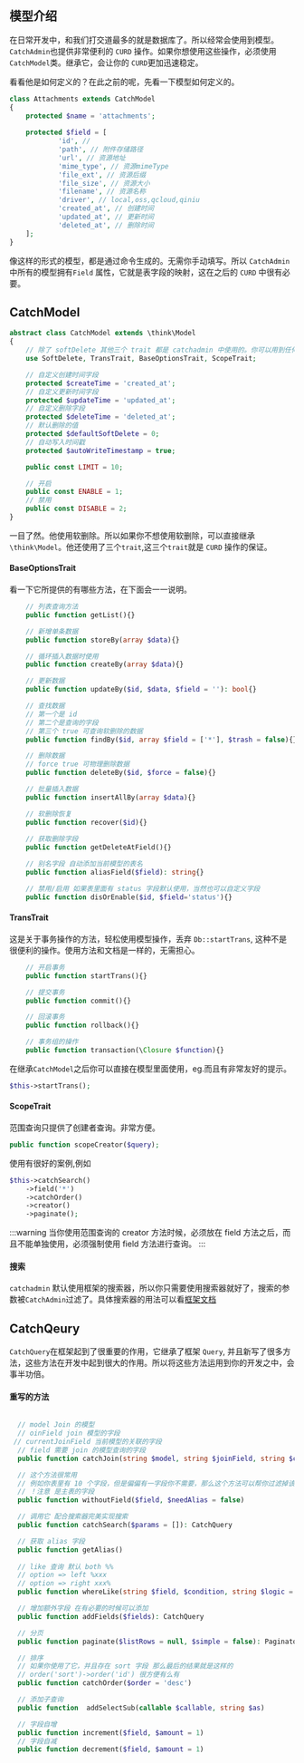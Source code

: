 ## 模型介绍

在日常开发中，和我们打交道最多的就是数据库了。所以经常会使用到模型。`CatchAdmin`也提供非常便利的 `CURD` 操作。如果你想使用这些操作，必须使用`CatchModel`类。继承它，会让你的 `CURD`更加迅速稳定。

看看他是如何定义的？在此之前的呢，先看一下模型如何定义的。

```php
class Attachments extends CatchModel
{
    protected $name = 'attachments';
    
    protected $field = [
            'id', // 
			'path', // 附件存储路径
            'url', // 资源地址
			'mime_type', // 资源mimeType
			'file_ext', // 资源后缀
			'file_size', // 资源大小
			'filename', // 资源名称
			'driver', // local,oss,qcloud,qiniu
			'created_at', // 创建时间
			'updated_at', // 更新时间
			'deleted_at', // 删除时间
    ];
}
```
像这样的形式的模型，都是通过命令生成的。无需你手动填写。所以 `CatchAdmin` 中所有的模型拥有`Field` 属性，它就是表字段的映射，这在之后的 `CURD` 中很有必要。


## CatchModel
```php
abstract class CatchModel extends \think\Model
{
    // 除了 softDelete 其他三个 trait 都是 catchadmin 中使用的。你可以用到任何你想用的地方
    use SoftDelete, TransTrait, BaseOptionsTrait, ScopeTrait;

    // 自定义创建时间字段
    protected $createTime = 'created_at';
    // 自定义更新时间字段
    protected $updateTime = 'updated_at';
    // 自定义删除字段
    protected $deleteTime = 'deleted_at';
    // 默认删除的值
    protected $defaultSoftDelete = 0;
    // 自动写入时间戳
    protected $autoWriteTimestamp = true;

    public const LIMIT = 10;

    // 开启
    public const ENABLE = 1;
    // 禁用
    public const DISABLE = 2;
}
```
一目了然。他使用软删除。所以如果你不想使用软删除，可以直接继承 `\think\Model`。他还使用了三个`trait`,这三个`trait`就是 `CURD` 操作的保证。

#### BaseOptionsTrait
看一下它所提供的有哪些方法，在下面会一一说明。

```php
    // 列表查询方法
    public function getList(){}

    // 新增单条数据
    public function storeBy(array $data){}

    // 循环插入数据时使用
    public function createBy(array $data){}

    // 更新数据
    public function updateBy($id, $data, $field = ''): bool{}

    // 查找数据
    // 第一个是 id
    // 第二个是查询的字段
    // 第三个 true 可查询软删除的数据
    public function findBy($id, array $field = ['*'], $trash = false){}

    // 删除数据
    // force true 可物理删除数据
    public function deleteBy($id, $force = false){}

    // 批量插入数据
    public function insertAllBy(array $data){}

    // 软删除恢复
    public function recover($id){}
    
    // 获取删除字段
    public function getDeleteAtField(){}

    // 别名字段 自动添加当前模型的表名
    public function aliasField($field): string{}

    // 禁用/启用 如果表里面有 status 字段默认使用，当然也可以自定义字段
    public function disOrEnable($id, $field='status'){}
```

#### TransTrait
这是关于事务操作的方法，轻松使用模型操作，丢弃 `Db::startTrans`, 这种不是很便利的操作。使用方法和文档是一样的，无需担心。
```php
    // 开启事务
    public function startTrans(){}

    // 提交事务
    public function commit(){}

    // 回滚事务
    public function rollback(){}

    // 事务组的操作  
    public function transaction(\Closure $function){}
```
在继承`CatchModel`之后你可以直接在模型里面使用，eg.而且有非常友好的提示。
```php
$this->startTrans();
```

#### ScopeTrait
范围查询只提供了创建者查询。非常方便。
```php
public function scopeCreator($query);
```
使用有很好的案例,例如
```php
$this->catchSearch()
    ->field('*')
    ->catchOrder()
    ->creator()
    ->paginate();
```
:::warning
当你使用范围查询的 creator 方法时候，必须放在 field 方法之后，而且不能单独使用，必须强制使用 field 方法进行查询。
:::

#### 搜索
`catchadmin` 默认使用框架的搜索器，所以你只需要使用搜索器就好了，搜索的参数被`CatchAdmin`过滤了。具体搜索器的用法可以看[框架文档](https://www.kancloud.cn/manual/thinkphp6_0/1037590)


## CatchQeury
`CatchQuery`在框架起到了很重要的作用，它继承了框架 `Query`, 并且新写了很多方法，这些方法在开发中起到很大的作用。所以将这些方法运用到你的开发之中，会事半功倍。
#### 重写的方法
```php
  
  // model Join 的模型
  // oinField join 模型的字段
 // currentJoinField 当前模型的关联的字段
  // field 需要 join 的模型查询的字段
  public function catchJoin(string $model, string $joinField, string $currentJoinField, array $field = [], string $type = 'INNER', array $bind = []): CatchQuery

  // 这个方法很常用
  // 例如你表里有 10 个字段，但是偏偏有一字段你不需要，那么这个方法可以帮你过滤掉该字段 
  // ！注意 是主表的字段
  public function withoutField($field, $needAlias = false)

  // 调用它 配合搜索器完美实现搜索  
  public function catchSearch($params = []): CatchQuery

  // 获取 alias 字段  
  public function getAlias()
   
  // like 查询 默认 both %%
  // option => left %xxx
  // option => right xxx% 
  public function whereLike(string $field, $condition, string $logic = 'AND', $option ='both'): Query

  // 增加额外字段 在有必要的时候可以添加  
  public function addFields($fields): CatchQuery

  // 分页
  public function paginate($listRows = null, $simple = false): Paginator

  // 排序
  // 如果你使用了它，并且存在 sort 字段 那么最后的结果就是这样的
  // order('sort')->order('id') 很方便有么有
  public function catchOrder($order = 'desc')

  // 添加子查询  
  public function  addSelectSub(callable $callable, string $as)

  // 字段自增
  public function increment($field, $amount = 1)
  // 字段自减  
  public function decrement($field, $amount = 1)


```
